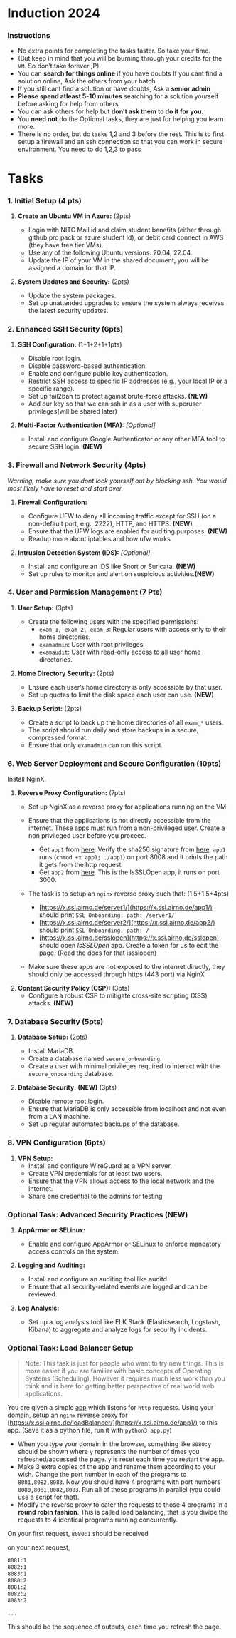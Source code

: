 # Induction 2024

###  Instructions

- No extra points for completing the tasks faster. So take your time.
- (But keep in mind that you will be burning through your
credits for the `VM`. So don’t take forever ;P)
- You can **search for things online** if you have doubts If you cant find a solution online, Ask the others from your batch
- If you still cant find a solution or have doubts, Ask a **senior admin**
- **Please spend atleast 5-10 minutes** searching for a solution yourself before asking for help from others
- You can ask others for help but **don’t ask them to do it for you.**
- You **need not** do the Optional tasks, they are just for helping you learn more.
- There is no order, but do tasks 1,2 and 3 before the rest. This is to first setup a firewall and an ssh connection so that you can work in secure environment. You need to do 1,2,3 to pass

# Tasks

### 1. Initial Setup (4 pts)

1. **Create an Ubuntu VM in Azure:** (2pts)
   - Login with NITC Mail id and claim student benefits (either through github pro pack or azure student id), or debit card connect in AWS (they have free tier VMs).
   - Use any of the following Ubuntu versions: 20.04, 22.04.
   - Update the IP of your VM in the shared document, you will be assigned a domain for that IP.

2. **System Updates and Security:** (2pts)
   - Update the system packages.
   - Set up unattended upgrades to ensure the system always receives the latest security updates.

### 2. Enhanced SSH Security (6pts)

1. **SSH Configuration:** (1+1+2+1+1pts)
   - Disable root login. 
   - Disable password-based authentication. 
   - Enable and configure public key authentication. 
   - Restrict SSH access to specific IP addresses (e.g., your local IP or a specific range).
   - Set up fail2ban to protect against brute-force attacks. **(NEW)**
   - Add our key so that we can ssh in as a user with superuser privileges(will be shared later)

2. **Multi-Factor Authentication (MFA):** _[Optional]_
   - Install and configure Google Authenticator or any other MFA tool to secure SSH login. **(NEW)**

### 3. Firewall and Network Security (4pts)

_Warning, make sure you dont lock yourself out by blocking ssh. You would most likely have to reset and start over._
1. **Firewall Configuration:**
   - Configure UFW to deny all incoming traffic except for SSH (on a non-default port, e.g., 2222), HTTP, and HTTPS. **(NEW)**
   - Ensure that the UFW logs are enabled for auditing purposes. **(NEW)**
   - Readup more about iptables and how ufw works

2. **Intrusion Detection System (IDS):** _[Optional]_
   - Install and configure an IDS like Snort or Suricata. **(NEW)**
   - Set up rules to monitor and alert on suspicious activities.**(NEW)**

### 4. User and Permission Management (7 Pts)

1. **User Setup:** (3pts)
   - Create the following users with the specified permissions:
     - `exam_1, exam_2, exam_3`: Regular users with access only to their home directories.
     - `examadmin`: User with root privileges.
     - `examaudit`: User with read-only access to all user home directories.

2. **Home Directory Security:** (2pts)
   - Ensure each user’s home directory is only accessible by that user.
   - Set up quotas to limit the disk space each user can use. **(NEW)**

3. **Backup Script:** (2pts)
   - Create a script to back up the home directories of all `exam_*` users.
   - The script should run daily and store backups in a secure, compressed format.
   - Ensure that only `examadmin` can run this script.

### 6. Web Server Deployment and Secure Configuration (10pts)

Install NginX.
1. **Reverse Proxy Configuration:** (7pts)
   - Set up NginX as a reverse proxy for applications running on the VM.
   - Ensure that the applications is not directly accessible from the internet. These apps must run from a non-privileged user. Create a non privileged user before you proceed.

      - Get `app1` from [here](https://do.edvinbasil.com/ssl/app). Verify the sha256 signature from [here](https://do.edvinbasil.com/ssl/app.sha256.sig). `app1` runs (`chmod +x app1; ./app1`) on port 8008 and it prints the path it gets from the http request
      - Get `app2` from [here](https://gitlab.com/tellmeY/issslopen). This is the IsSSLOpen app, it runs on port 3000.

   - The task is to setup an `nginx` reverse proxy such that: (1.5+1.5+4pts) 
      - [https://x.ssl.airno.de/server1/](https://x.ssl.airno.de/app1/) should print 
      `SSL Onboarding. path: /server1/`
      - [https://x.ssl.airno.de/server2/](https://x.ssl.airno.de/app2/) should print 
      `SSL Onboarding. path: /`
      -  [https://x.ssl.airno.de/sslopen](https://x.ssl.airno.de/sslopen) should open *IsSSLOpen* app. Create a token for us to edit the page. (Read the docs for that issslopen)

   - Make sure these apps are not exposed to the internet directly, they should only be accessed through https (443 port) via NginX
2. **Content Security Policy (CSP):** (3pts)
   - Configure a robust CSP to mitigate cross-site scripting (XSS) attacks. **(NEW)**

### 7. Database Security (5pts)

1. **Database Setup:** (2pts)
   - Install MariaDB.
   - Create a database named `secure_onboarding`.
   - Create a user with minimal privileges required to interact with the `secure_onboarding` database.

2. **Database Security:** **(NEW)** (3pts)
   - Disable remote root login.
   - Ensure that MariaDB is only accessible from localhost and not even from a LAN machine.
   - Set up regular automated backups of the database.

### 8. VPN Configuration (6pts)

1. **VPN Setup:**
   - Install and configure WireGuard as a VPN server.
   - Create VPN credentials for at least two users.
   - Ensure that the VPN allows access to the local network and the internet.
   - Share one credential to the admins for testing

### Optional Task: Advanced Security Practices **(NEW)**

1. **AppArmor or SELinux:**
   - Enable and configure AppArmor or SELinux to enforce mandatory access controls on the system.

2. **Logging and Auditing:**
   - Install and configure an auditing tool like auditd.
   - Ensure that all security-related events are logged and can be reviewed.

3. **Log Analysis:**
   - Set up a log analysis tool like ELK Stack (Elasticsearch, Logstash, Kibana) to aggregate and analyze logs for security incidents.

### Optional Task: Load Balancer Setup

> Note: This task is just for people who want to try new things. This is more easier if you are familiar with basic concepts of Operating Systems (Scheduling). However it requires much less work than you think and is here for getting better perspective of real world web applications.
> 


You are given a simple [app](https://0x0.st/HO3x.py) which listens for `http` requests. Using your domain, setup an `nginx` reverse proxy for [https://x.ssl.airno.de/loadBalancer/](https://x.ssl.airno.de/app1/) to this app. (Save it as a python file, run it with `python3 app.py`)

- When you type your domain in the browser, something like `8080:y` should be shown where `y` represents the number of times you refreshed/accessed the page. `y` is reset each time you restart the app.
- Make 3 extra copies of the app and rename them according to your wish. Change the port number in each of the programs to `8081,8082,8083`. Now you should have 4 programs with port numbers `8080,8081,8082,8083`. Run all of these programs in parallel (you could use a script for that).
- Modify the reverse proxy to cater the requests to those 4 programs in a **round robin fashion**. This is called load balancing, that is you divide the requests to 4 identical programs running concurrently.

On your first request,
`8080:1` should be received

on your next request,

```bash
8081:1
8082:1
8083:1
8080:2
8081:2
8082:2
8083:2 

...
```

This should be the sequence of outputs, each time you refresh the page.

